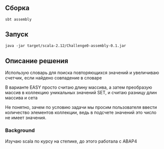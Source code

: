 ## Сборка
```sbt assembly```

## Запуск
```dtd
java -jar target/scala-2.12/Challenge0-assembly-0.1.jar
```

## Описание решения
Использую словарь для поиска повторяющихся значений и увеличиваю счетчик, если найдено совпадение в словаре

В варианте EASY просто считаю длину массива, а затем преобразую массив в коллекцию уникальных значений SET, и считаю разницу длин массива и сета

Не понятно, зачем по условию задачи мы просим пользователя ввести количество элементов коллекции, ведь в подсчете значений это число не имеет значения.

### Background
Изучаю scala по курсу на степике, до этого работала с ABAP4